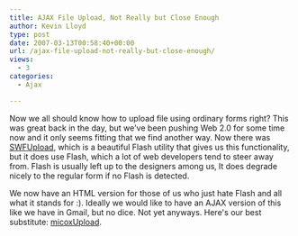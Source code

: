 ```yaml
---
title: AJAX File Upload, Not Really but Close Enough
author: Kevin Lloyd
type: post
date: 2007-03-13T00:58:40+00:00
url: /ajax-file-upload-not-really-but-close-enough/
views:
  - 3
categories:
  - Ajax

---
```

Now we all should know how to upload file using ordinary forms right? This was great back in the day, but we've been pushing Web 2.0 for some time now and it only seems fitting that we find another way. Now there was <a href="https://webdevelopment2.com/swfupload-beta-upload-using-flash/" rel="bookmark" title="Permanent Link to SWFUpload beta: Upload Using Flash">SWFUpload</a>, which is a beautiful Flash utility that gives us this functionality, but it does use Flash, which a lot of web developers tend to steer away from. Flash is usually left up to the designers among us‚ It does degrade nicely to the regular form if no Flash is detected.

We now have an HTML version for those of us who just hate Flash and all what it stands for :). Ideally we would like to have an AJAX version of this like we have in Gmail, but no dice. Not yet anyways. Here's our best substitute: [micoxUpload][1].

 [1]: http://elmicoxcodes.blogspot.com/2007/03/asynchronous-upload-like-ajax-1.html